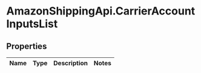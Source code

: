 # AmazonShippingApi.CarrierAccountInputsList

## Properties
Name | Type | Description | Notes
------------ | ------------- | ------------- | -------------


